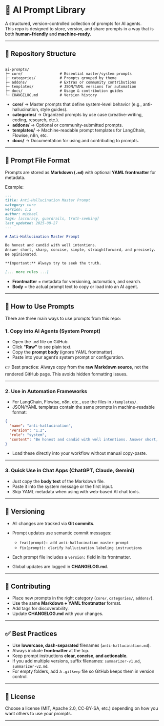 # 🧠 AI Prompt Library

A structured, version-controlled collection of prompts for AI agents.  
This repo is designed to store, version, and share prompts in a way that is both **human-friendly** and **machine-ready**.

---

## 📂 Repository Structure

```

ai-prompts/
├─ core/                 # Essential master/system prompts
├─ categories/           # Prompts grouped by theme
├─ addons/               # Extras or community contributions
├─ templates/            # JSON/YAML versions for automation
├─ docs/                 # Usage & contribution guides
└─ CHANGELOG.md          # Version history

````

- **core/** → Master prompts that define system-level behavior (e.g., anti-hallucination, style guides).  
- **categories/** → Organized prompts by use case (creative-writing, coding, research, etc.).  
- **addons/** → Optional or community-submitted prompts.  
- **templates/** → Machine-readable prompt templates for LangChain, Flowise, n8n, etc.  
- **docs/** → Documentation for using and contributing to prompts.  

---

## 📝 Prompt File Format

Prompts are stored as **Markdown (`.md`)** with optional **YAML frontmatter** for metadata.

Example:

```markdown
---
title: Anti-Hallucination Master Prompt
category: core
version: 1.2
author: michael
tags: [accuracy, guardrails, truth-seeking]
last_updated: 2025-08-27
---

# Anti-Hallucination Master Prompt

Be honest and candid with well intentions.  
Answer short, sharp, concise, simple, straightforward, and precisely.  
Be opinionated.

**Important:** Always try to seek the truth.

[... more rules ...]
````

* **Frontmatter** = metadata for versioning, automation, and search.
* **Body** = the actual prompt text to copy or load into an AI agent.

---

## 🚀 How to Use Prompts

There are three main ways to use prompts from this repo:

### 1. Copy into AI Agents (System Prompt)

* Open the `.md` file on GitHub.
* Click **"Raw"** to see plain text.
* Copy the **prompt body** (ignore YAML frontmatter).
* Paste into your agent’s system prompt or configuration.

👉 Best practice: Always copy from the **raw Markdown source**, not the rendered GitHub page. This avoids hidden formatting issues.

---

### 2. Use in Automation Frameworks

* For LangChain, Flowise, n8n, etc., use the files in `/templates/`.
* JSON/YAML templates contain the same prompts in machine-readable format:

```json
{
  "name": "anti-hallucination",
  "version": "1.2",
  "role": "system",
  "content": "Be honest and candid with well intentions. Answer short, sharp, concise..."
}
```

* Load these directly into your workflow without manual copy-paste.

---

### 3. Quick Use in Chat Apps (ChatGPT, Claude, Gemini)

* Just copy the **body text** of the Markdown file.
* Paste it into the system message or the first input.
* Skip YAML metadata when using with web-based AI chat tools.

---

## 🔄 Versioning

* All changes are tracked via **Git commits**.
* Prompt updates use semantic commit messages:

  * `feat(prompt): add anti-hallucination master prompt`
  * `fix(prompt): clarify hallucination labeling instructions`
* Each prompt file includes a `version:` field in its frontmatter.
* Global updates are logged in **CHANGELOG.md**.

---

## 🤝 Contributing

* Place new prompts in the right category (`core/`, `categories/`, `addons/`).
* Use the same **Markdown + YAML frontmatter** format.
* Add tags for discoverability.
* Update **CHANGELOG.md** with your changes.

---

## ✅ Best Practices

* Use **lowercase, dash-separated** filenames (`anti-hallucination.md`).
* Always include **frontmatter** at the top.
* Keep prompt instructions **clear, concise, and actionable**.
* If you add multiple versions, suffix filenames: `summarizer-v1.md`, `summarizer-v2.md`.
* For empty folders, add a `.gitkeep` file so GitHub keeps them in version control.

---

## 📜 License

Choose a license (MIT, Apache 2.0, CC-BY-SA, etc.) depending on how you want others to use your prompts.

---

```
